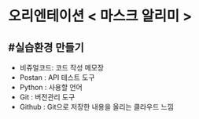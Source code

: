 오리엔테이션 < 마스크 알리미 >
===============================
## #실습환경 만들기   
* 비쥬얼코드: 코드 작성 메모장
* Postan : API 테스트 도구
* Python : 사용할 언어
* Git : 버전관리 도구
* Github : Git으로 저장한 내용을 올리는 클라우드 느낌
